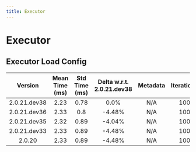 ```yaml
---
title: Executor
---
```

# Executor

## Executor Load Config

| Version | Mean Time (ms) | Std Time (ms) | Delta w.r.t. 2.0.21.dev38 | Metadata | Iterations |
| :---: | :---: | :---: | :---: | :---: | :---: |
| 2.0.21.dev38 | 2.23 | 0.78 | 0.0% | N/A | 100 |
| 2.0.21.dev36 | 2.33 | 0.8 | -4.48% | N/A | 100 |
| 2.0.21.dev35 | 2.32 | 0.89 | -4.04% | N/A | 100 |
| 2.0.21.dev33 | 2.33 | 0.89 | -4.48% | N/A | 100 |
| 2.0.20 | 2.33 | 0.89 | -4.48% | N/A | 100 |
